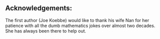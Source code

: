 ## Acknowledgements:

The first author (Joe Koebbe) would like to thank his wife Nan for her patience with all the dumb mathematics jokes over almost
two decades. She has always been there to help out.
